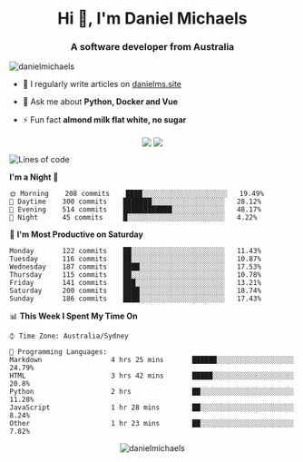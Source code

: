 <h1 align="center">Hi 👋, I'm Daniel Michaels</h1>
<h3 align="center">A software developer from Australia</h3>
<p align="left"> <img src="https://komarev.com/ghpvc/?username=danielmichaels" alt="danielmichaels" /> </p>

- 📝 I regularly write articles on [danielms.site](https://danielms.site)

- 💬 Ask me about **Python, Docker and Vue**

- ⚡ Fun fact **almond milk flat white, no sugar**

<p align="center">
<a href="https://twitter.com/dansult" target="_blank"><img align="center" src="https://img.shields.io/badge/twitter-%231DA1F2.svg?&style=for-the-badge&logo=twitter&logoColor=white"></a>
<a href="https://linkedin.com/in/daniel-michaels" target="_blank"><img align="center" src="https://img.shields.io/badge/linkedin-%230077B5.svg?&style=for-the-badge&logo=linkedin&logoColor=white"></a>
</p>

<!--START_SECTION:waka-->
![Lines of code](https://img.shields.io/badge/From%20Hello%20World%20I%27ve%20Written-373510%20lines%20of%20code-blue)

**I'm a Night 🦉** 

```text
🌞 Morning    208 commits    ████░░░░░░░░░░░░░░░░░░░░░   19.49% 
🌆 Daytime    300 commits    ███████░░░░░░░░░░░░░░░░░░   28.12% 
🌃 Evening    514 commits    ████████████░░░░░░░░░░░░░   48.17% 
🌙 Night      45 commits     █░░░░░░░░░░░░░░░░░░░░░░░░   4.22%

```
📅 **I'm Most Productive on Saturday** 

```text
Monday       122 commits    ██░░░░░░░░░░░░░░░░░░░░░░░   11.43% 
Tuesday      116 commits    ██░░░░░░░░░░░░░░░░░░░░░░░   10.87% 
Wednesday    187 commits    ████░░░░░░░░░░░░░░░░░░░░░   17.53% 
Thursday     115 commits    ██░░░░░░░░░░░░░░░░░░░░░░░   10.78% 
Friday       141 commits    ███░░░░░░░░░░░░░░░░░░░░░░   13.21% 
Saturday     200 commits    ████░░░░░░░░░░░░░░░░░░░░░   18.74% 
Sunday       186 commits    ████░░░░░░░░░░░░░░░░░░░░░   17.43%

```


📊 **This Week I Spent My Time On** 

```text
⌚︎ Time Zone: Australia/Sydney

💬 Programming Languages: 
Markdown                 4 hrs 25 mins       ██████░░░░░░░░░░░░░░░░░░░   24.79% 
HTML                     3 hrs 42 mins       █████░░░░░░░░░░░░░░░░░░░░   20.8% 
Python                   2 hrs               ██░░░░░░░░░░░░░░░░░░░░░░░   11.28% 
JavaScript               1 hr 28 mins        ██░░░░░░░░░░░░░░░░░░░░░░░   8.24% 
Other                    1 hr 23 mins        ██░░░░░░░░░░░░░░░░░░░░░░░   7.82%

```


<!--END_SECTION:waka-->

<p align="center"> <img src="https://github-readme-stats.vercel.app/api?username=danielmichaels&show_icons=true" alt="danielmichaels" /> </p>

